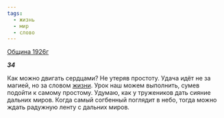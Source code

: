 ```yaml
---
tags:
  - жизнь
  - мир
  - слово
---
```

[Община 1926г](https://127.0.0.1:4002/agni/1926)

___34___

Как можно двигать сердцами? Не утеряв простоту. Удача идёт не за магией, но за словом [жизни](../../../tags/#жизнь). Урок наш можем выполнить, сумев подойти к самому простому. Удумаю, как у тружеников дать сияние дальних миров. Когда самый согбенный поглядит в небо, тогда можно ждать радужную ленту с дальних миров.   

